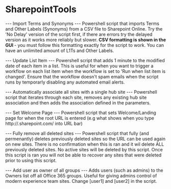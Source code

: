 # SharepointTools

--- Import Terms and Synonyms ---
Powershell script that imports Terms and Other Labels (Synonyms) from a CSV file to Sharepoint Online. Try the 'No Delay' version of the script first, if there are errors try the delayed version as it works more reliably but slower.<b> CSV formatting is shown in the GUI </b>- you must follow this formatting exactly for the script to work. You can have an unlimited amount of L1Ts and Other Labels.

--- Update List Item ---
Powershell script that adds 1 minute to the modified date of each item in a list. This is useful for when you want to trigger a workflow on each list item when the workflow is set to 'Run when list item is changed'. Ensure that the workflow doesn't spam emails when the script runs by temporarly disabling any automated email alerts.

--- Automatically associate all sites with a single hub site ---
Powershell script that iterates through each site, removes any existing hub site association and then adds the association defined in the parameters.

--- Set Welcome Page ---
Powershell script that sets Welcome/Landing page for when the root URL is entered (e.g what shows when you type http://<tenant>.sharepoint.com/ into URL bar)
  
--- Fully remove all deleted sites ---
Powershell script that fully (and permenantly) deletes previously deleted sites so the URL can be used again on new sites. There is no confirmation when this is ran and it wil delete ALL previously deleted sites. No active sites will be deleted by this script. Once this script is ran you will not be able to recover any sites that were deleted prior to using this script.

--- Add user as owner of all groups ---
Adds users (such as admins) to the Owners list off all Office 365 groups. Useful for giving admins control of modern experience team sites. Change [user1] and [user2] in the script.
